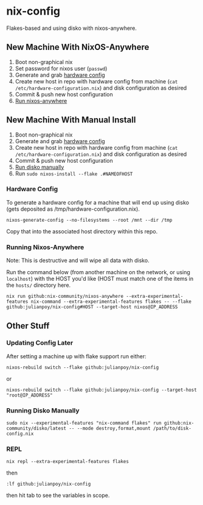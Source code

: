 # nix-config

Flakes-based and using disko with nixos-anywhere.

## New Machine With NixOS-Anywhere

1. Boot non-graphical nix
2. Set password for nixos user (`passwd`)
3. Generate and grab [hardware config](#hardware-config)
4. Create new host in repo with hardware config from machine (`cat /etc/hardware-configuration.nix`) and disk configuration as desired
5. Commit & push new host configuration
6. [Run nixos-anywhere](#running-nixos-anywhere)

## New Machine With Manual Install

1. Boot non-graphical nix
2. Generate and grab [hardware config](#hardware-config)
3. Create new host in repo with hardware config from machine (`cat /etc/hardware-configuration.nix`) and disk configuration as desired
4. Commit & push new host configuration
5. [Run disko manually](#running-disko-manually)
6. Run `sudo nixos-install --flake .#NAMEOFHOST`

### Hardware Config

To generate a hardware config for a machine that will end up using disko (gets deposited as /tmp/hardware-configuration.nix).

```
nixos-generate-config --no-filesystems --root /mnt --dir /tmp
```

Copy that into the associated host directory within this repo.

### Running Nixos-Anywhere

Note: This is destructive and will wipe all data with disko.

Run the command below (from another machine on the network, or using `localhost`) with the HOST you'd like (HOST must match one of the items in the `hosts/` directory here.

```
nix run github:nix-community/nixos-anywhere --extra-experimental-features nix-command --extra-experimental-features flakes -- --flake github:julianpoy/nix-config#HOST --target-host nixos@IP_ADDRESS
```

## Other Stuff

### Updating Config Later

After setting a machine up with flake support run either:

```
nixos-rebuild switch --flake github:julianpoy/nix-config
```

or

```
nixos-rebuild switch --flake github:julianpoy/nix-config --target-host "root@IP_ADDRESS"
```

### Running Disko Manually

```
sudo nix --experimental-features "nix-command flakes" run github:nix-community/disko/latest -- --mode destroy,format,mount /path/to/disk-config.nix
```

### REPL

```
nix repl --extra-experimental-features flakes
```

then

```
:lf github:julianpoy/nix-config
```

then hit tab to see the variables in scope.


